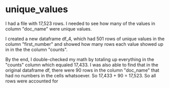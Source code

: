 # unique_values

I had a file with 17,523 rows. I needed to see how many of the values in 
column "doc_name" were unique values.

I created a new dataframe df_4, which had 501 rows of unique values in the column
"first_number" and showed how many rows each value showed up in in the the column
"counts". 

By the end, I double-checked my math by totaling up everything in the "counts" column
which equaled 17,433. I was also able to find that in the original dataframe df, there
were 90 rows in the column "doc_name" that had no numbers in the cells whatsoever. So
17,433 + 90 = 17,523. So all rows were accounted for
